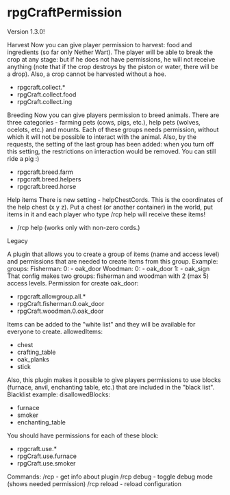 # rpgCraftPermission

Version 1.3.0!

Harvest
Now you can give player permission to harvest: food and ingredients (so far only Nether Wart). The player will be able to break the crop at any stage: but if he does not have permissions, he will not receive anything (note that if the crop destroys by the piston or water, there will be a drop). Also, a crop cannot be harvested without a hoe.

   - rpgcraft.collect.*
   - rpgCraft.collect.food
   - rpgCraft.collect.ing

Breeding
Now you can give players permission to breed animals. There are three categories - farming pets (cows, pigs, etc.), help pets (wolves, ocelots, etc.) and mounts. Each of these groups needs permission, without which it will not be possible to interact with the animal. Also, by the requests, the setting of the last group has been added: when you turn off this setting, the restrictions on interaction would be removed.
You can still ride a pig :)

   - rpgcraft.breed.farm
   - rpgcraft.breed.helpers
   - rpgcraft.breed.horse

Help items
There is new setting - helpChestCords. This is the coordinates of the help chest (x y z). Put a chest (or another container) in the world, put items in it and each player who type /rcp help will receive these items!

   - /rcp help (works only with non-zero cords.)

Legacy

A plugin that allows you to create a group of items (name and access level) and permissions that are needed to create items from this group. Example:
groups: 
  Fisherman: 
    0: 
      - oak_door
  Woodman: 
    0: 
      - oak_door
    1: 
      - oak_sign
That config makes two groups: fisherman and woodman with 2 (max 5) access levels. Permission for create oak_door:
   - rpgcraft.allowgroup.all.*
   - rpgCraft.fisherman.0.oak_door
   - rpgCraft.woodman.0.oak_door
   
Items can be added to the "white list" and they will be available for everyone to create.
allowedItems: 
  - chest
  - crafting_table
  - oak_planks
  - stick

Also, this plugin makes it possible to give players permissions to use blocks (furnace, anvil, enchanting table, etc.) that are included in the "black list".
Blacklist example:
disallowedBlocks:
  - furnace
  - smoker
  - enchanting_table

You should have permissions for each of these block:
   - rpgcraft.use.*
   - rpgCraft.use.furnace
   - rpgCraft.use.smoker
   
Commands:
/rcp - get info about plugin
/rcp debug - toggle debug mode (shows needed permission)
/rcp reload - reload configuration